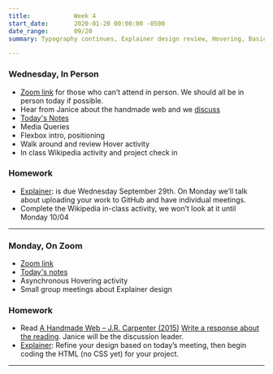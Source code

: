 ```yaml
---
title:            Week 4
start_date:       2020-01-20 00:00:00 -0500
date_range:       09/20
summary: Typography continues, Explainer design review, Hovering, Basic layouts

---
```


### Wednesday, In Person
- [Zoom link](https://zoom.us/j/7047994536?pwd=RThBZ0oyWHd5M2RZcmFNQUVwUFJHUT09) for those who can&rsquo;t attend in person. We should all be in person today if possible.
- Hear from Janice about the handmade web and we [discuss](https://paper.dropbox.com/doc/Penn-Art-of-Web-F21-Reading-Reflections--BR_4SSpLxJGaIzQD2F4I7D7RAQ-DPFsc5O6umbnRZ94cZyFY)
- [Today's Notes](https://paper.dropbox.com/doc/Penn-Week-4b-Hand-made-Social-Networks-Flexbox--BS1GaP2OYLwk0pFqpQwXuVdzAQ-64yvoItgMpXXoFtPLeHQh)
- Media Queries
- Flexbox intro, positioning
- Walk around and review Hover activity
- In class Wikipedia activity and project check in


### Homework

- [Explainer](/projects/explainer): is due Wednesday September 29th. On Monday we&rsquo;ll talk about uploading your work to GitHub and have individual meetings.
- Complete the Wikipedia in-class activity, we won&rsquo;t look at it until Monday 10/04


---


### Monday, On Zoom

- [Zoom link](https://zoom.us/j/7047994536?pwd=RThBZ0oyWHd5M2RZcmFNQUVwUFJHUT09) 
- [Today's notes](https://paper.dropbox.com/doc/Penn-Week-4a-Web-Typography-Continued--BSthaugmlxCniePnXAKKzAPTAQ-AhvWG4Tdm6ipXzQJjnVRZ)
- Asynchronous Hovering activity
- Small group meetings about Explainer design


### Homework

- Read [A Handmade Web – J.R. Carpenter (2015)](http://artf21.labud.nyc/assets/readings/carpenter.pdf) [Write a response about the reading](https://paper.dropbox.com/doc/Penn-Art-of-Web-F21-Reading-Reflections--BR_4SSpLxJGaIzQD2F4I7D7RAQ-DPFsc5O6umbnRZ94cZyFY). Janice will be the discussion leader.
- [Explainer](/projects/explainer): Refine your design based on today&rsquo;s meeting, then begin coding the HTML (no CSS yet) for your project.


---
